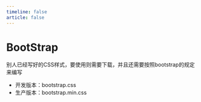 ```yaml
---
timeline: false
article: false
---
```

# BootStrap

别人已经写好的CSS样式，要使用则需要下载，并且还需要按照bootstrap的规定来编写

- 开发版本：bootstrap.css
- 生产版本：bootstrap.min.css